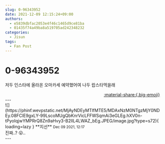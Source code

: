 ```yaml
---
slug: 0-96343952
date: 2021-12-09 12:15:24+09:00
authors:
  - e5839dbfac2053e4f46c1465d9ce81ba
  - 01435f74a49ba8a519705ad242348232
categories:
  - Jisun
tags:
  - Fan Post
---
```


# 0-96343952

<div class="post-container" markdown="1">
<div class="content-container md-sidebar__scrollwrap" markdown="1">

저두 인스타에 올라온 오마카세 예약했어여 나두 랍스타먹을래

</div>
</div>

<div style="text-align: right;" markdown="1">
<a href="https://weverse.io/fromis9/fanpost/0-96343952" style="text-align: right;">:material-share:{.big-emoji}</a>
</div>
---

<div class="comments-container md-sidebar__scrollwrap" markdown="1">
<div class="comment" markdown="1">
<div class='id-container' markdown="1">
![](https://phinf.wevpstatic.net/MjAyNDEyMTlfMTE5/MDAxNzM0NTgzMjY0NDEy.08FClE9gxLY-99LscoMUgQbKnrVicLFFWSqmAi3eGLEg.hXV0n-tPyoIqjwYMPRrQ8Zn9aHvy3-B2llL4LWAZ_bEg.JPEG/image.jpg?type=s72){ loading=lazy }
**<span class="artist">지선</span>** <small>Dec 09 2021, 12:17</small><br>
</div>
<div class='comment-body' markdown="1">
진짜..? 😮..
</div>
</div>
</div>
---
